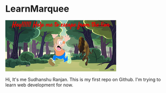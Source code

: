 # LearnMarquee

![ScreenShot](assets/Screenshot.png)

Hi, It's me Sudhanshu Ranjan. 
This is my first repo on Github. 
I'm trying to learn web development for now.